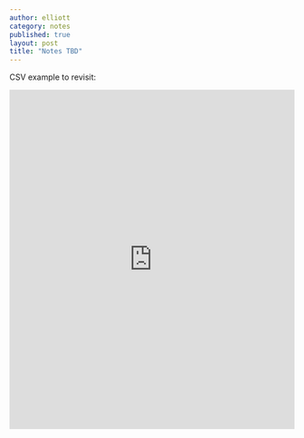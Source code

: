 ```yaml
---
author: elliott
category: notes
published: true
layout: post
title: "Notes TBD"
---
```


CSV example to revisit:

<iframe src="https://trinket.io/embed/python3/fd6bcde33d" width="100%" height="600" frameborder="0" marginwidth="0" marginheight="0" allowfullscreen></iframe>